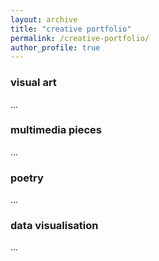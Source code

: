 ```yaml
---
layout: archive
title: "creative portfolio"
permalink: /creative-portfolio/
author_profile: true
---
```

### visual art
...

### multimedia pieces
...

### poetry
...

### data visualisation
...




